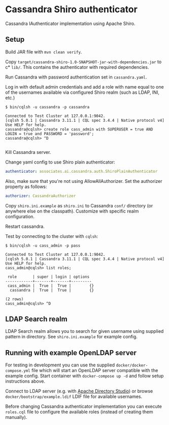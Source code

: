 # Cassandra Shiro authenticator

Cassandra IAuthenticator implementation using Apache Shiro.

## Setup

Build JAR file with `mvn clean verify`.


Copy `target/cassandra-shiro-1.0-SNAPSHOT-jar-with-dependencies.jar` to c* `lib/`. 
This contains the authenticator with required dependencies.

Run Cassandra with password authentication set in `cassandra.yaml`.
 
Log in with default admin credentials and add a role with name equal to 
one of the usernames available via configured Shiro realm (such as LDAP,
 INI, etc.) 

```
$ bin/cqlsh -u cassandra -p cassandra

Connected to Test Cluster at 127.0.0.1:9042.
[cqlsh 5.0.1 | Cassandra 3.11.1 | CQL spec 3.4.4 | Native protocol v4]
Use HELP for help.
cassandra@cqlsh> create role cass_admin with SUPERUSER = true AND LOGIN = true and PASSWORD = 'password';
cassandra@cqlsh> ^D


```

Kill Cassandra server.

Change yaml config to use Shiro plain authenticator:

```yaml
authenticator: associates.ai.cassandra.auth.ShiroPlainAuthenticator
```

Also, make sure that you're not using AllowAllAuthorizer. Set the authorizer property as follows:

```yaml
authorizer: CassandraAuthorizer
```

Copy `shiro.ini.example` as `shiro.ini` to Cassandra `conf/` directory 
(or anywhere else on the classpath). 
Customize with specific realm configuration.

Restart cassandra.

Test by connecting to the cluster with `cqlsh`:

```
$ bin/cqlsh -u cass_admin -p pass

Connected to Test Cluster at 127.0.0.1:9042.
[cqlsh 5.0.1 | Cassandra 3.11.1 | CQL spec 3.4.4 | Native protocol v4]
Use HELP for help.
cass_admin@cqlsh> list roles;

 role       | super | login | options
------------+-------+-------+---------
 cass_admin |  True |  True |        {}
  cassandra |  True |  True |        {}

(2 rows)
cass_admin@cqlsh> ^D
```

## LDAP Search realm

LDAP Search realm allows you to search for given username using supplied 
pattern in directory. See `shiro.ini.example` for example config. 

## Running with example OpenLDAP server

For testing in development you can use the supplied `docker/docker-compose.yml`
file which will start an OpenLDAP server compatible with the example config.
Start container with `docker-compose up -d` and follow setup instructions above.
   
Connect to LDAP server (e.g. with [Apache Directory Studio](﻿http://directory.apache.org/studio/)) 
or browse `docker/bootstrap/example.ldif` LDIF file for available usernames.
  
Before changing Cassandra authenticator implementation you can execute `roles.cql` 
file to configure the available roles (instead of creating them manually).  